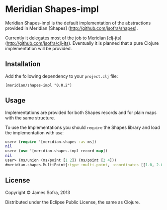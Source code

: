 # Meridian Shapes-impl

Meridian Shapes-impl is the default implementation of the abstractions provided in Meridian [Shapes] (http://github.com/jsofra/shapes).

Currently it delegates most of the job to Meridian [clj-jts] (http://github.com/jsofra/clj-jts). Eventually it is planned that a pure Clojure implementation will be provided.

## Installation

Add the following dependency to your `project.clj` file:

    [meridian/shapes-impl "0.0.2"]

## Usage

Implementations are provided for both Shapes records and for plain maps with the same structure.

To use the Implementations you should `require` the Shapes library and load the implementation with `use`:

```clojure
user> (require '[meridian.shapes :as ms])
nil
user> (use '[meridian.shapes.impl record map])
nil
user> (ms/union (ms/point [1 2]) (ms/point [2 4]))
#meridian.shapes.MultiPoint{:type :multi-point, :coordinates [[1.0, 2.0] [2.0, 4.0]]}
```

## License

Copyright © James Sofra, 2013

Distributed under the Eclipse Public License, the same as Clojure.
